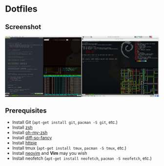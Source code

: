 # Dotfiles

## Screenshot

![desktop screenshot][screenshot-1]

## Prerequisites
* Install Git (`apt-get install git`, `pacman -S git`, etc.)
* Install [zsh]
* Install [oh-my-zsh]
* Install [diff-so-fancy]
* Install [httpie]
* Install tmux (`apt-get install tmux`, `pacman -S tmux`, etc.)
* Install [neovim] and **Vim** may you wish
* Install neofetch (`apt-get install neofetch`, `pacman -S neofetch`, etc.)

[diff-so-fancy]: https://github.com/so-fancy/diff-so-fancy
[httpie]: https://github.com/jakubroztocil/httpie#installation
[neovim]: https://github.com/neovim/neovim/wiki/Installing-Neovim#linux
[oh-my-zsh]: https://github.com/robbyrussell/oh-my-zsh#basic-installation
[zsh]: https://github.com/robbyrussell/oh-my-zsh/wiki/Installing-ZSH

[screenshot-1]: https://github.com/Charliiee/dotfiles/raw/master/Screenshot-1.png "Workspace Screenshot"
[screenshot-2]: https://github.com/Charliiee/dotfiles/raw/master/Screenshot-2.png "Workspace Screenshot 2"
